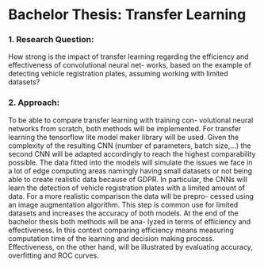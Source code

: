 # Bachelor Thesis: Transfer Learning

  ### 1. Research Question:
  How strong is the impact of transfer learning regarding
  the efficiency and effectiveness of convolutional neural net-
  works, based on the example of detecting vehicle registration
  plates, assuming working with limited datasets?
  
  ### 2. Approach:
  To be able to compare transfer learning with training con-
  volutional neural networks from scratch, both methods will
  be implemented. For transfer learning the tensorflow lite
  model maker library will be used. Given the complexity of
  the resulting CNN (number of parameters, batch size,...) the
  second CNN will be adapted accordingly to reach the highest
  comparability possible.
  The data fitted into the models will simulate the issues we
  face in a lot of edge computing areas namingly having small
  datasets or not being able to create realistic data because of
  GDPR. In particular, the CNNs will learn the detection of
  vehicle registration plates with a limited amount of data.
  For a more realistic comparison the data will be prepro-
  cessed using an image augmentation algorithm. This step is
  common use for limited datasets and increases the accuracy
  of both models.
  At the end of the bachelor thesis both methods will be ana-
  lyzed in terms of efficiency and effectiveness. In this context
  comparing efficiency means measuring computation time
  of the learning and decision making process. Effectiveness,
  on the other hand, will be illustrated by evaluating accuracy,
  overfitting and ROC curves.
